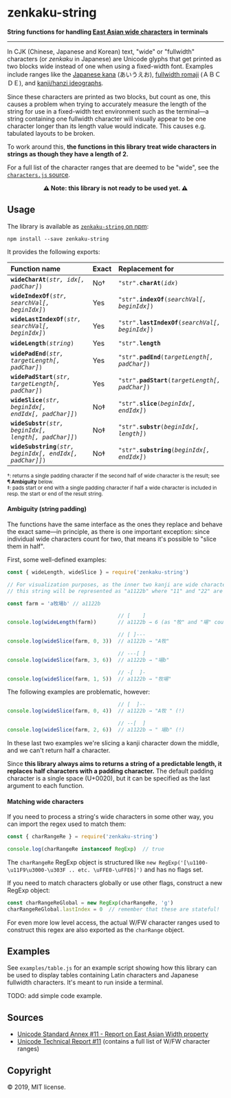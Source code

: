 # zenkaku-string

**String functions for handling [East Asian wide characters](https://www.unicode.org/reports/tr11-2/) in terminals**

----

In CJK (Chinese, Japanese and Korean) text, "wide" or "fullwidth" characters (or *zenkaku* in Japanese) are Unicode glyphs that get printed as two blocks wide instead of one when using a fixed-width font. Examples include ranges like the [Japanese kana](https://en.wikipedia.org/wiki/Kana) (あいうえお), [fullwidth romaji](https://en.wikipedia.org/wiki/Halfwidth_and_fullwidth_forms) (ＡＢＣＤＥ), and [kanji/hanzi ideographs](https://en.wikipedia.org/wiki/Kanji).

Since these characters are printed as two blocks, but count as one, this causes a problem when trying to accurately measure the length of the string for use in a fixed-width text environment such as the terminal—a string containing one fullwidth character will visually appear to be one character longer than its length value would indicate. This causes e.g. tabulated layouts to be broken.

To work around this, **the functions in this library treat wide characters in strings as though they have a length of 2.**

For a full list of the character ranges that are deemed to be "wide", see the [`characters.js` source](characters.js).

<center><b>⚠️ Note: this library is not ready to be used yet. ⚠️</b></center>

## Usage

The library is available as [`zenkaku-string` on npm]():

```
npm install --save zenkaku-string
```

It provides the following exports:

| Function name | Exact | Replacement for |
|:--------------|------|:----------------|
| <code><b>wideCharAt</b>(<i>str, idx[, padChar]</i>)</code> | No† | <code>"str".<b>charAt</b>(<i>idx</i>)</code> |
| <code><b>wideIndexOf</b>(<i>str, searchVal[, beginIdx]</i>)</code> | Yes | <code>"str".<b>indexOf</b>(<i>searchVal[, beginIdx]</i>)</code> |
| <code><b>wideLastIndexOf</b>(<i>str, searchVal[, beginIdx]</i>)</code> | Yes | <code>"str".<b>lastIndexOf</b>(<i>searchVal[, beginIdx]</i>)</code> |
| <code><b>wideLength</b>(<i>string</i>)</code> | Yes | <code>"str".<b>length</b></code> |
| <code><b>widePadEnd</b>(<i>str, targetLength[, padChar]</i>)</code> | Yes | <code>"str".<b>padEnd</b>(<i>targetLength[, padChar]</i>)</code> |
| <code><b>widePadStart</b>(<i>str, targetLength[, padChar]</i>)</code> | Yes | <code>"str".<b>padStart</b>(<i>targetLength[, padChar]</i>)</code> |
| <code><b>wideSlice</b>(<i>str, beginIdx[, endIdx[, padChar]]</i>)</code> | No‡ | <code>"str".<b>slice</b>(<i>beginIdx[, endIdx]</i>)</code> |
| <code><b>wideSubstr</b>(<i>str, beginIdx[, length[, padChar]]</i>)</code> | No‡ | <code>"str".<b>substr</b>(<i>beginIdx[, length]</i>)</code> |
| <code><b>wideSubstring</b>(<i>str, beginIdx[, endIdx[, padChar]]</i>)</code> | No‡ | <code>"str".<b>substring</b>(<i>beginIdx[, endIdx]</i>)</code> |

<small>†: returns a single padding character if the second half of wide character is the result; see **¶ Ambiguity** below.</small><br />
<small>‡: pads start or end with a single padding character if half a wide character is included in resp. the start or end of the result string.</small>

#### Ambiguity (string padding)

The functions have the same interface as the ones they replace and behave the exact same—in principle, as there is one important exception: since individual wide characters count for two, that means it's possible to "slice them in half".

First, some well-defined examples:

```js
const { wideLength, wideSlice } = require('zenkaku-string')

// For visualization purposes, as the inner two kanji are wide characters,
// this string will be represented as "a1122b" where "11" and "22" are our kanji.

const farm = 'a牧場b' // a1122b

                                    // [    ]
console.log(wideLength(farm))       // a1122b → 6 (as "牧" and "場" count for 2)

                                    // [ ]---
console.log(wideSlice(farm, 0, 3))  // a1122b → "A牧"

                                    // ---[ ]
console.log(wideSlice(farm, 3, 6))  // a1122b → "場b"

                                    // -[  ]-
console.log(wideSlice(farm, 1, 5))  // a1122b → "牧場"
```

The following examples are problematic, however:

```js
                                    // [  ]--
console.log(wideSlice(farm, 0, 4))  // a1122b → "A牧 " (!)

                                    // --[  ]
console.log(wideSlice(farm, 2, 6))  // a1122b → " 場b" (!)
```

In these last two examples we're slicing a kanji character down the middle, and we can't return half a character.

Since **this library always aims to returns a string of a predictable length, it replaces half characters with a padding character.** The default padding character is a single space (U+0020), but it can be specified as the last argument to each function.

#### Matching wide characters

If you need to process a string's wide characters in some other way, you can import the regex used to match them:

```js
const { charRangeRe } = require('zenkaku-string')

console.log(charRangeRe instanceof RegExp)  // true
```

The `charRangeRe` RegExp object is structured like `new RegExp('[\u1100-\u11F9\u3000-\u303F .. etc. \uFFE0-\uFFE6]')` and has no flags set.

If you need to match characters globally or use other flags, construct a new RegExp object:

```js
const charRangeReGlobal = new RegExp(charRangeRe, 'g')
charRangeReGlobal.lastIndex = 0  // remember that these are stateful!
```

For even more low level access, the actual W/FW character ranges used to construct this regex are also exported as the `charRange` object.

## Examples

See `examples/table.js` for an example script showing how this library can be used to display tables containing Latin characters and Japanese fullwidth characters. It's meant to run inside a terminal.

TODO: add simple code example.

## Sources

* [Unicode Standard Annex #11 - Report on East Asian Width property](https://unicode.org/reports/tr11/)
* [Unicode Technical Report #11](http://www.unicode.org/reports/tr11-2/) (contains a full list of W/FW character ranges)

## Copyright

© 2019, MIT license.
